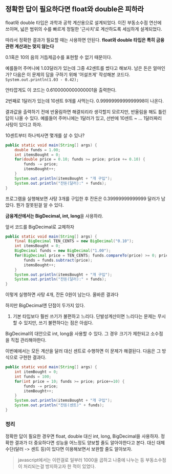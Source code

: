 ## 정확한 답이 필요하다면 float와 double은 피하라

float와 double 타입은 과학과 공학 계산용으로 설계되었다. 이진 부동소수점 연산에 쓰이며, 넓은 범위의 수를 빠르게 정밀한 '근사치'로 계산하도록 세심하게 설계되었다.

따라서 정확한 결과가 필요할 때는 사용하면 안된다. **float와 double 타입은 특히 금융관련 계산과는 맞지 않는다**

0.1혹은 10의 음의 거듭제곱수를 표현할 수 없기 때문이다.

예를들어 주머니에 1.03달러가 있는데 그중 42센트를 썼다고 해보자. 남은 돈은 얼마인가? 다음은 이 문제의 답을 구하기 위해 '어설프게' 작성해본 코드다. `System.out.println(1.03 - 0.42);` 

안타깝게도 이 코드는 0.6100000000000001을 출력한다.

2번째로 1달러가 있는데 10센트 9개를 사먹는다. 0.9999999999999998이 나온다.

결과값을 출력하기 전에 반올림하면 해결되리라 생각할지 모르지만, 반올림을 해도 틀린 답이 나올 수 있다. 예를들어 주머니에는 1달러가 있고, 선반에 10센트 ~ ... 1달러짜리 사탕이 있다고 하자.

10센트부터 하나씩사면 몇개를 살 수 있나? 

```java
public static void main(String[] args) {
    double funds = 1.00;
    int itemsBought = 0;
    for(double price = 0.10; funds >= price; price += 0.10) {
        funds -= price;
        itemsBought++;
    }
    System.out.println(itemsBought + "개 구입");
    System.out.println("잔돈(달러):" + funds);
}
```

프로그램을 실행해보면 사탕 3개를 구입한 후 잔돈은 0.39999999999999 달러가 남았다. 뭔가 잘못된걸 알 수 있다.

**금융계산에서는 BigDecimal, int, long**을 사용하라.

앞서 코드를 BigDecimal로 교체하자


```java
public static void main(String[] args) {
    final BigDecimal TEN_CENTS = new BigDecimal("0.10");
    int itemsBought = 0;
    BigDecimal funds = new BigDecimal("1.00");
    for(BigDecimal price = TEN_CENTS; funds.compareTo(price) >= 0; price = price.add(TEN_CENTS)) {
        funds = funds.subtract(price);
        itemsBought++;
    }
    System.out.println(itemsBought + "개 구입");
    System.out.println("잔돈(달러):" + funds);
}
```

이렇게 실행하면 사탕 4개, 잔돈 0원이 남는다. 올바른 결과다

하지만 BigDecimal엔 단점이 두가지 있다.

1. 기본 타입보다 훨씬 쓰기가 불편하고 느리다. 단발성계산이면 느리다는 문제는 무시할 수 있지만, 쓰기 불편하다는 점은 아쉽다.

BigDecimal의 대안으로 int, long을 사용할 수 있다. 그 경우 크기가 제한되고 소수점을 직접 관리해야한다.

이번예에서는 모든 계산을 달러 대신 센트로 수행하면 이 문제가 해결된다. 다음은 그 방식으로 구현한 결과다.

```java
public static void main(String[] args) {
    int itemBought = 0;
    int funds = 100;
    for(int price = 10; funds >= price; price+=10) {
        funds -= price;
        itemBought++;
    }
    System.out.println(itemsBought + "개 구입");
    System.out.println("잔돈(센트)" + funds);
}
```

### 정리

정확한 답이 필요한 경우면 float, double 대신 int, long, BigDecimal을 사용하자.
정확한 결과가 더 중요하다면 성능을 어느정도 양보할 줄도 알아야한다고 본다.
대신 대체수단(달러 -> 센트 등)이 있다면 이용해보면서 보완할 줄도 알아보자.

> javascript에서는 이런걸로 일부러 1000을 곱하고 나중에 나누는 등 부동소수점이 처리되는걸 방지하고자 한 적이 있었다.